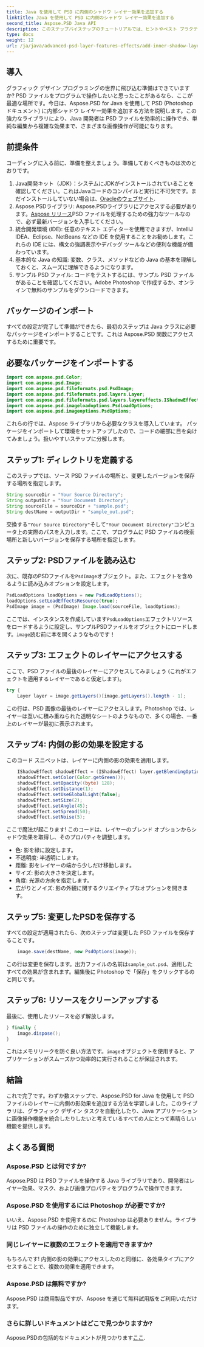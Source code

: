 ```yaml
---
title: Java を使用して PSD に内側のシャドウ レイヤー効果を追加する
linktitle: Java を使用して PSD に内側のシャドウ レイヤー効果を追加する
second_title: Aspose.PSD Java API
description: このステップバイステップのチュートリアルでは、ヒントやベスト プラクティスを含め、Aspose.PSD for Java を使用して PSD ファイルに内側の影効果を追加する方法を学習します。
type: docs
weight: 12
url: /ja/java/advanced-psd-layer-features-effects/add-inner-shadow-layer-effect-psd/
---
```

## 導入
グラフィック デザイン プログラミングの世界に飛び込む準備はできていますか? PSD ファイルをプログラムで操作したいと思ったことがあるなら、ここが最適な場所です。今日は、Aspose.PSD for Java を使用して PSD (Photoshop ドキュメント) に内部シャドウ レイヤー効果を追加する方法を説明します。この強力なライブラリにより、Java 開発者は PSD ファイルを効率的に操作でき、単純な編集から複雑な効果まで、さまざまな画像操作が可能になります。
## 前提条件
コーディングに入る前に、準備を整えましょう。準備しておくべきものは次のとおりです。
1.  Java開発キット（JDK）：システムにJDKがインストールされていることを確認してください。これはJavaコードのコンパイルと実行に不可欠です。まだインストールしていない場合は、[Oracleのウェブサイト](https://www.oracle.com/java/technologies/javase-jdk11-downloads.html).
2. Aspose.PSDライブラリ: Aspose.PSDライブラリにアクセスする必要があります。[Aspose リリース](https://releases.aspose.com/psd/java/)PSD ファイルを処理するための強力なツールなので、必ず最新バージョンを入手してください。
3. 統合開発環境 (IDE): 任意のテキスト エディターを使用できますが、IntelliJ IDEA、Eclipse、NetBeans などの IDE を使用することをお勧めします。これらの IDE には、構文の強調表示やデバッグ ツールなどの便利な機能が備わっています。
4. 基本的な Java の知識: 変数、クラス、メソッドなどの Java の基本を理解しておくと、スムーズに理解できるようになります。
5. サンプル PSD ファイル: コードをテストするには、サンプル PSD ファイルがあることを確認してください。Adobe Photoshop で作成するか、オンラインで無料のサンプルをダウンロードできます。
## パッケージのインポート
すべての設定が完了して準備ができたら、最初のステップは Java クラスに必要なパッケージをインポートすることです。これは Aspose.PSD 関数にアクセスするために重要です。 
## 必要なパッケージをインポートする
```java
import com.aspose.psd.Color;
import com.aspose.psd.Image;
import com.aspose.psd.fileformats.psd.PsdImage;
import com.aspose.psd.fileformats.psd.layers.Layer;
import com.aspose.psd.fileformats.psd.layers.layereffects.IShadowEffect;
import com.aspose.psd.imageloadoptions.PsdLoadOptions;
import com.aspose.psd.imageoptions.PsdOptions;
```
これらの行では、Aspose ライブラリから必要なクラスを導入しています。
パッケージをインポートして環境をセットアップしたので、コードの細部に目を向けてみましょう。扱いやすいステップに分解します。
## ステップ1: ディレクトリを定義する
このステップでは、ソース PSD ファイルの場所と、変更したバージョンを保存する場所を指定します。 
```java
String sourceDir = "Your Source Directory";
String outputDir = "Your Document Directory";
String sourceFile = sourceDir + "sample.psd";
String destName = outputDir + "sample_out.psd";
```
交換する`"Your Source Directory"`そして`"Your Document Directory"`コンピュータ上の実際のパスを入力します。ここで、プログラムに PSD ファイルの検索場所と新しいバージョンを保存する場所を指定します。
## ステップ2: PSDファイルを読み込む
次に、既存のPSDファイルを`PsdImage`オブジェクト。また、エフェクトを含めるように読み込みオプションを設定します。
```java
PsdLoadOptions loadOptions = new PsdLoadOptions();
loadOptions.setLoadEffectsResource(true);
PsdImage image = (PsdImage) Image.load(sourceFile, loadOptions);
```
ここでは、インスタンスを作成しています`PsdLoadOptions`エフェクトリソースをロードするように設定し、サンプルPSDファイルをオブジェクトにロードします。`image`読む前に本を開くようなものです！
## ステップ3: エフェクトのレイヤーにアクセスする
ここで、PSD ファイルの最後のレイヤーにアクセスしてみましょう (これがエフェクトを適用するレイヤーであると仮定します)。
```java
try {
    Layer layer = image.getLayers()[image.getLayers().length - 1];
```
この行は、PSD 画像の最後のレイヤーにアクセスします。Photoshop では、レイヤーは互いに積み重ねられた透明なシートのようなもので、多くの場合、一番上のレイヤーが最初に表示されます。
## ステップ4: 内側の影の効果を設定する
このコード スニペットは、レイヤーに内側の影の効果を適用します。 
```java
    IShadowEffect shadowEffect = (IShadowEffect) layer.getBlendingOptions().getEffects()[0];
    shadowEffect.setColor(Color.getGreen());
    shadowEffect.setOpacity((byte) 128);
    shadowEffect.setDistance(1);
    shadowEffect.setUseGlobalLight(false);
    shadowEffect.setSize(2);
    shadowEffect.setAngle(45);
    shadowEffect.setSpread(50);
    shadowEffect.setNoise(5);
```
ここで魔法が起こります! このコードは、レイヤーのブレンド オプションからシャドウ効果を取得し、そのプロパティを調整します。
- 色: 影を緑に設定します。
- 不透明度: 半透明にします。
- 距離: 影をレイヤーの端から少しだけ移動します。
- サイズ: 影の大きさを決定します。
- 角度: 光源の方向を指定します。
- 広がりとノイズ: 影の外観に関するクリエイティブなオプションを開きます。
## ステップ5: 変更したPSDを保存する
すべての設定が適用されたら、次のステップは変更した PSD ファイルを保存することです。
```java
    image.save(destName, new PsdOptions(image));
```
この行は変更を保存します。出力ファイルの名前は`sample_out.psd`、適用したすべての効果が含まれます。編集後に Photoshop で「保存」をクリックするのと同じです。
## ステップ6: リソースをクリーンアップする
最後に、使用したリソースを必ず解放します。
```java
} finally {
    image.dispose();
}
```
これはメモリリークを防ぐ良い方法です。`image`オブジェクトを使用すると、アプリケーションがスムーズかつ効率的に実行されることが保証されます。
## 結論
これで完了です。わずか数ステップで、Aspose.PSD for Java を使用して PSD ファイルのレイヤーに内側の影効果を追加する方法を学習しました。このライブラリは、グラフィック デザイン タスクを自動化したり、Java アプリケーションに画像操作機能を統合したりしたいと考えているすべての人にとって素晴らしい機能を提供します。 

## よくある質問
### Aspose.PSD とは何ですか?  
Aspose.PSD は PSD ファイルを操作する Java ライブラリであり、開発者はレイヤー効果、マスク、および画像プロパティをプログラムで操作できます。
### Aspose.PSD を使用するには Photoshop が必要ですか?  
いいえ、Aspose.PSD を使用するのに Photoshop は必要ありません。ライブラリは PSD ファイルの操作のために独立して機能します。
### 同じレイヤーに複数のエフェクトを適用できますか?  
もちろんです! 内側の影の効果にアクセスしたのと同様に、各効果タイプにアクセスすることで、複数の効果を適用できます。
### Aspose.PSD は無料ですか?  
Aspose.PSD は商用製品ですが、Aspose を通じて無料試用版をご利用いただけます。
### さらに詳しいドキュメントはどこで見つかりますか?  
 Aspose.PSDの包括的なドキュメントが見つかります[ここ](https://reference.aspose.com/psd/java/).